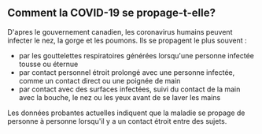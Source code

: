 ## Comment la COVID-19 se propage-t-elle?

D'apres le gouvernement canadien, les coronavirus humains peuvent infecter le nez, la gorge et les poumons. Ils se propagent le plus souvent :

-	par les gouttelettes respiratoires générées lorsqu'une personne infectée tousse ou éternue
-	par contact personnel étroit prolongé avec une personne infectée, comme un contact direct ou une poignée de main
-	par contact avec des surfaces infectées, suivi du contact de la main avec la bouche, le nez ou les yeux avant de se laver les mains

Les données probantes actuelles indiquent que la maladie se propage de personne à personne lorsqu'il y a un contact étroit entre des sujets.
